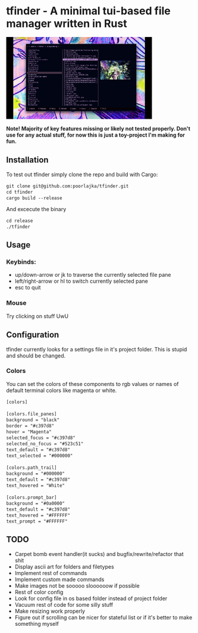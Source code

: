 # tfinder - A minimal tui-based file manager written in Rust  

![video](video.gif)

**Note! Majority of key features missing or likely not tested properly. Don't use for any actual stuff, for now this is just a toy-project I'm making for fun.**

## Installation

To test out tfinder simply clone the repo and build with Cargo:

```shell
git clone git@github.com:poorlajka/tfinder.git
cd tfinder
cargo build --release
```

And excecute the binary

```shell
cd release
./tfinder
```


## Usage


### Keybinds:

* up/down-arrow or jk to traverse the currently selected file pane
* left/right-arrow or hl to switch currently selected pane
* esc to quit

### Mouse

Try clicking on stuff UwU

## Configuration

tfinder currently looks for a settings file in it's project folder. This is stupid and should be changed.

### Colors

You can set the colors of these components to rgb values or names of default terminal colors like magenta or white.

```
[colors]

[colors.file_panes]
background = "black" 
border = "#c397d8" 
hover = "Magenta" 
selected_focus = "#c397d8" 
selected_no_focus = "#523c51" 
text_default = "#c397d8" 
text_selected = "#000000" 

[colors.path_trail]
background = "#000000" 
text_default = "#c397d8" 
text_hovered = "White" 

[colors.prompt_bar]
background = "#0a0000" 
text_default = "#c397d8" 
text_hovered = "#FFFFFF" 
text_prompt = "#FFFFFF" 
```

## TODO

* Carpet bomb event handler(it sucks) and bugfix/rewrite/refactor that shit
* Display ascii art for folders and filetypes
* Implement rest of commands
* Implement custom made commands
* Make images not be sooooo sloooooow if possible
* Rest of color config
* Look for config file in os based folder instead of project folder
* Vacuum rest of code for some silly stuff
* Make resizing work properly
* Figure out if scrolling can be nicer for stateful list or if it's better to make something myself